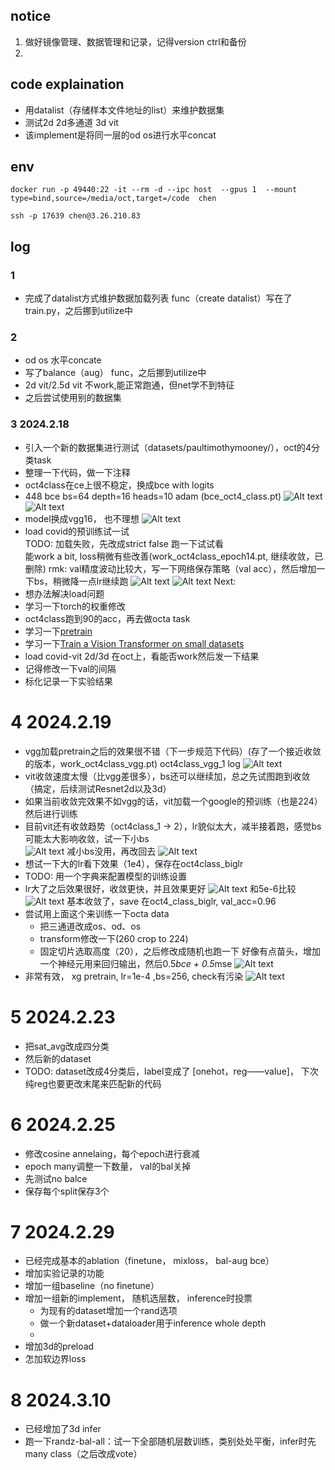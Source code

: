 ## notice  
1. 做好镜像管理、数据管理和记录，记得version ctrl和备份   
2. 

## code explaination 
- 用datalist（存储样本文件地址的list）来维护数据集
- 测试2d 2d多通道 3d vit  
- 该implement是将同一层的od os进行水平concat  

## env
```
docker run -p 49440:22 -it --rm -d --ipc host  --gpus 1  --mount type=bind,source=/media/oct,target=/code  chen
```
```
ssh -p 17639 chen@3.26.210.83
```
## log
### 1
- 完成了datalist方式维护数据加载列表
func（create datalist）写在了train.py，之后挪到utilize中
### 2
- od os 水平concate
- 写了balance（aug） func，之后挪到utilize中
- 2d vit/2.5d vit  不work,能正常跑通，但net学不到特征
- 之后尝试使用别的数据集
### 3 2024.2.18
- 引入一个新的数据集进行测试（datasets/paultimothymooney/），oct的4分类task
- 整理一下代码，做一下注释
- oct4class在ce上很不稳定，换成bce with logits
- 448 bce bs=64 depth=16 heads=10 adam (bce_oct4_class.pt)
![Alt text](image.png)
![Alt text](image-1.png)
- model换成vgg16， 也不理想
![Alt text](image-2.png)
- load covid的预训练试一试  
TODO: 加载失败，先改成strict false 跑一下试试看  
能work a bit, loss稍微有些改善(work_oct4class_epoch14.pt, 继续收敛，已删除) rmk: val精度波动比较大，写一下网络保存策略（val acc），然后增加一下bs，稍微降一点lr继续跑
![Alt text](image-6.png)
![Alt text](image-7.png)
Next:
- 想办法解决load问题
- 学习一下torch的权重修改
- oct4class跑到90的acc，再去做octa task
- 学习一下[pretrain](https://www.analyticsvidhya.com/blog/2020/08/top-4-pre-trained-models-for-image-classification-with-python-code/)
- 学习一下[Train a Vision Transformer on small datasets](https://keras.io/examples/vision/vit_small_ds/)
- load covid-vit 2d/3d 在oct上，看能否work然后发一下结果
- 记得修改一下val的间隔
- 标化记录一下实验结果
# 4 2024.2.19
- vgg加载pretrain之后的效果很不错（下一步规范下代码）(存了一个接近收敛的版本，work_oct4class_vgg.pt)
oct4class_vgg_1 log
![Alt text](image-9.png)
- vit收敛速度太慢（比vgg差很多），bs还可以继续加，总之先试图跑到收敛（搞定，后续测试Resnet2d以及3d）
- 如果当前收敛完效果不如vgg的话，vit加载一个google的预训练（也是224）然后进行训练
- 目前vit还有收敛趋势（oct4class_1 -> 2），lr貌似太大，减半接着跑，感觉bs可能太大影响收敛，试一下小bs  
![Alt text](image-10.png)
减小bs没用，再改回去
![Alt text](image-11.png)
- 想试一下大的lr看下效果（1e4），保存在oct4class_biglr
- TODO: 用一个字典来配置模型的训练设置
- lr大了之后效果很好，收敛更快，并且效果更好
![Alt text](image-12.png)
和5e-6比较
![Alt text](image-13.png)
基本收敛了，save 在oct4_class_biglr, val_acc=0.96  
- 尝试用上面这个来训练一下octa data  
    - 把三通道改成os、od、os
    - transform修改一下(260 crop to 224)
    - 固定切片选取高度（20），之后修改成随机也跑一下
好像有点苗头，增加一个神经元用来回归输出，然后0.5*bce + 0.5*mse
![Alt text](image-14.png)
- 非常有效， xg pretrain, lr=1e-4 ,bs=256, check有污染
![Alt text](image-15.png)



# 5 2024.2.23  
- 把sat_avg改成四分类  
- 然后新的dataset
- TODO: dataset改成4分类后，label变成了 [onehot，reg——value]， 下次纯reg也要更改末尾来匹配新的代码


# 6 2024.2.25
- 修改cosine annelaing，每个epoch进行衰减
- epoch many调整一下数量， val的bal关掉
- 先测试no balce
- 保存每个split保存3个


# 7 2024.2.29 
- 已经完成基本的ablation（finetune， mixloss， bal-aug bce）
- 增加实验记录的功能
- 增加一组baseline（no finetune）
- 增加一组新的implement， 随机选层数， inference时投票
    - 为现有的dataset增加一个rand选项
    - 做一个新dataset+dataloader用于inference whole depth
    - 
- 增加3d的preload
- 怎加软边界loss

# 8 2024.3.10
- 已经增加了3d infer
- 跑一下randz-bal-all：试一下全部随机层数训练，类别处处平衡，infer时先many class（之后改成vote）